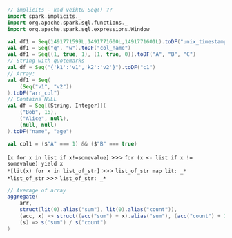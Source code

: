 ```scala
// implicits - kad veiktu Seq() ??
import spark.implicits._
import org.apache.spark.sql.functions._
import org.apache.spark.sql.expressions.Window

val df1 = Seq(1491771599L,1491771600L,1491771601L).toDF("unix_timestamp")
val df1 = Seq("q", "w").toDF("col_name")
val df1 = Seq((1, true, 1), (1, true, 0)).toDF("A", "B", "C")
// String with quotemarks
val df = Seq("{'k1':'v1','k2':'v2'}").toDF("c1")
// Array:
val df1 = Seq(
    (Seq("v1", "v2"))
).toDF("arr_col")
// Contains NULL
val df = Seq[(String, Integer)](
    ("Bob", 16),
    ("Alice", null),
    (null, null)
).toDF("name", "age")

val col1 = ($"A" === 1) && ($"B" === true)
```

`[x for x in list if x!=somevalue]` >>> `for (x <- list if x != somevalue) yield x`  
`*[lit(x) for x in list_of_str]` >>> `list_of_str map lit: _*`  
`*list_of_str` >>> `list_of_str: _*`  

```scala
// Average of array
aggregate(
    arr,
    struct(lit(0).alias("sum"), lit(0).alias("count")),
    (acc, x) => struct((acc("sum") + x).alias("sum"), (acc("count") + 1).alias("count")),
    (s) => s("sum") / s("count")
)
```
